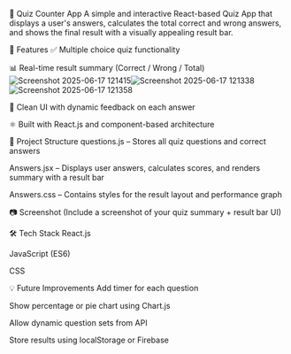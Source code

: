 🧠 Quiz Counter App
A simple and interactive React-based Quiz App that displays a user's answers, calculates the total correct and wrong answers, and shows the final result with a visually appealing result bar.

🚀 Features
✅ Multiple choice quiz functionality

📊 Real-time result summary (Correct / Wrong / Total)
![Screenshot 2025-06-17 121415](https://github.com/user-attachments/assets/3745b84c-6fe5-4eaa-818c-7983cf7c763a)![Screenshot 2025-06-17 121338](https://github.com/user-attachments/assets/b18cc45f-b92a-4770-87e3-f08fe8b87d75)
![Screenshot 2025-06-17 121358](https://github.com/user-attachments/assets/d5c4125e-2867-47fe-997c-a65c60f486e7)


🧪 Clean UI with dynamic feedback on each answer

⚛️ Built with React.js and component-based architecture

📂 Project Structure
questions.js – Stores all quiz questions and correct answers

Answers.jsx – Displays user answers, calculates scores, and renders summary with a result bar

Answers.css – Contains styles for the result layout and performance graph

📷 Screenshot
(Include a screenshot of your quiz summary + result bar UI)

🛠️ Tech Stack
React.js

JavaScript (ES6)

CSS

💡 Future Improvements
Add timer for each question

Show percentage or pie chart using Chart.js

Allow dynamic question sets from API

Store results using localStorage or Firebase
